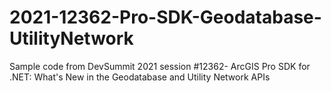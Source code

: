 # 2021-12362-Pro-SDK-Geodatabase-UtilityNetwork
Sample code from DevSummit 2021 session #12362- ArcGIS Pro SDK for .NET: What's New in the Geodatabase and Utility Network APIs

